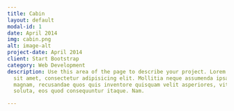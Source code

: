```yaml
---
title: Cabin
layout: default
modal-id: 1
date: April 2014
img: cabin.png
alt: image-alt
project-date: April 2014
client: Start Bootstrap
category: Web Development
description: Use this area of the page to describe your project. Lorem ipsum dolor
  sit amet, consectetur adipisicing elit. Mollitia neque assumenda ipsam nihil, molestias
  magnam, recusandae quos quis inventore quisquam velit asperiores, vitae? Reprehenderit
  soluta, eos quod consequuntur itaque. Nam.

---
```

